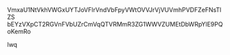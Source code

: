 VmxaU1NtVkhVWGxUYTJoVFlrVndVbFpyVWtOVVJrVjVUVmhPVDFZeFNsTlZS
bEYzVXpCT2RGVnFVbUZrCmVqQTVRMmR3ZG1WWVZUMEtDbWRpYlE9PQoKemRo

lwq